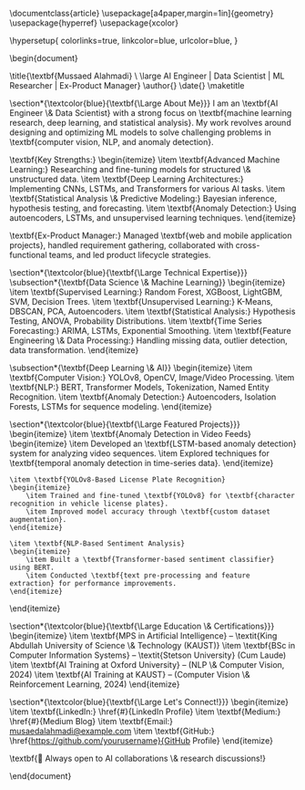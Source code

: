 \documentclass{article}
\usepackage[a4paper,margin=1in]{geometry}
\usepackage{hyperref}
\usepackage{xcolor}

\hypersetup{
    colorlinks=true,
    linkcolor=blue,
    urlcolor=blue,
}

\begin{document}

\title{\textbf{Mussaed Alahmadi} \\ \large AI Engineer | Data Scientist | ML Researcher | Ex-Product Manager}
\author{}
\date{}
\maketitle

\section*{\textcolor{blue}{\textbf{\Large About Me}}}
I am an \textbf{AI Engineer \\& Data Scientist} with a strong focus on \textbf{machine learning research, deep learning, and statistical analysis}. My work revolves around designing and optimizing ML models to solve challenging problems in \textbf{computer vision, NLP, and anomaly detection}.  

\textbf{Key Strengths:}
\begin{itemize}
    \item \textbf{Advanced Machine Learning:} Researching and fine-tuning models for structured \\& unstructured data.
    \item \textbf{Deep Learning Architectures:} Implementing CNNs, LSTMs, and Transformers for various AI tasks.
    \item \textbf{Statistical Analysis \\& Predictive Modeling:} Bayesian inference, hypothesis testing, and forecasting.
    \item \textbf{Anomaly Detection:} Using autoencoders, LSTMs, and unsupervised learning techniques.
\end{itemize}

\textbf{Ex-Product Manager:} Managed \textbf{web and mobile application projects}, handled requirement gathering, collaborated with cross-functional teams, and led product lifecycle strategies.

\section*{\textcolor{blue}{\textbf{\Large Technical Expertise}}}
\subsection*{\textbf{Data Science \\& Machine Learning}}
\begin{itemize}
    \item \textbf{Supervised Learning:} Random Forest, XGBoost, LightGBM, SVM, Decision Trees.
    \item \textbf{Unsupervised Learning:} K-Means, DBSCAN, PCA, Autoencoders.
    \item \textbf{Statistical Analysis:} Hypothesis Testing, ANOVA, Probability Distributions.
    \item \textbf{Time Series Forecasting:} ARIMA, LSTMs, Exponential Smoothing.
    \item \textbf{Feature Engineering \\& Data Processing:} Handling missing data, outlier detection, data transformation.
\end{itemize}

\subsection*{\textbf{Deep Learning \\& AI}}
\begin{itemize}
    \item \textbf{Computer Vision:} YOLOv8, OpenCV, Image/Video Processing.
    \item \textbf{NLP:} BERT, Transformer Models, Tokenization, Named Entity Recognition.
    \item \textbf{Anomaly Detection:} Autoencoders, Isolation Forests, LSTMs for sequence modeling.
\end{itemize}

\section*{\textcolor{blue}{\textbf{\Large Featured Projects}}}
\begin{itemize}
    \item \textbf{Anomaly Detection in Video Feeds} 
    \begin{itemize}
        \item Developed an \textbf{LSTM-based anomaly detection} system for analyzing video sequences.
        \item Explored techniques for \textbf{temporal anomaly detection in time-series data}.
    \end{itemize}
    
    \item \textbf{YOLOv8-Based License Plate Recognition}
    \begin{itemize}
        \item Trained and fine-tuned \textbf{YOLOv8} for \textbf{character recognition in vehicle license plates}.
        \item Improved model accuracy through \textbf{custom dataset augmentation}.
    \end{itemize}
    
    \item \textbf{NLP-Based Sentiment Analysis}
    \begin{itemize}
        \item Built a \textbf{Transformer-based sentiment classifier} using BERT.
        \item Conducted \textbf{text pre-processing and feature extraction} for performance improvements.
    \end{itemize}
\end{itemize}

\section*{\textcolor{blue}{\textbf{\Large Education \\& Certifications}}}
\begin{itemize}
    \item \textbf{MPS in Artificial Intelligence} – \textit{King Abdullah University of Science \\& Technology (KAUST)}
    \item \textbf{BSc in Computer Information Systems} – \textit{Stetson University} (Cum Laude)
    \item \textbf{AI Training at Oxford University} – (NLP \\& Computer Vision, 2024)
    \item \textbf{AI Training at KAUST} – (Computer Vision \\& Reinforcement Learning, 2024)
\end{itemize}

\section*{\textcolor{blue}{\textbf{\Large Let's Connect!}}}
\begin{itemize}
    \item \textbf{LinkedIn:} \href{#}{LinkedIn Profile}
    \item \textbf{Medium:} \href{#}{Medium Blog}
    \item \textbf{Email:} musaedalahmadi@example.com
    \item \textbf{GitHub:} \href{https://github.com/yourusername}{GitHub Profile}
\end{itemize}

\textbf{🚀 Always open to AI collaborations \\& research discussions!}

\end{document}

